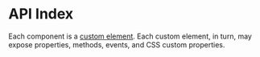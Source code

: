 # API Index

Each component is a [custom element](https://developer.mozilla.org/en-US/docs/Web/Web_Components/Using_custom_elements). Each custom element, in turn, may expose properties, methods, events, and CSS custom properties.